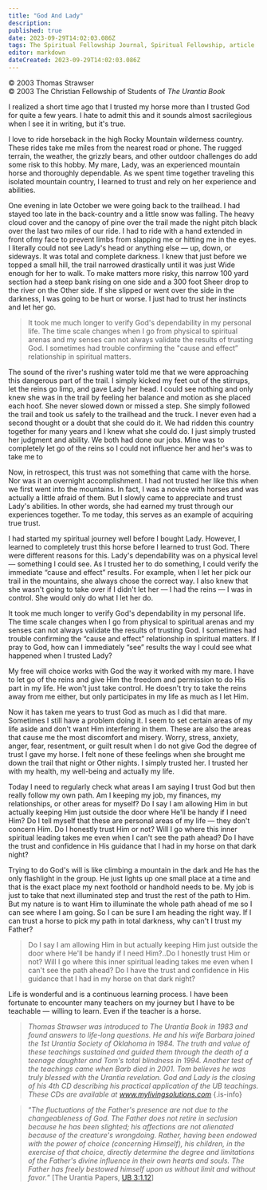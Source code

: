 ```yaml
---
title: "God And Lady"
description: 
published: true
date: 2023-09-29T14:02:03.086Z
tags: The Spiritual Fellowship Journal, Spiritual Fellowship, article
editor: markdown
dateCreated: 2023-09-29T14:02:03.086Z
---
```


<p class="v-card v-sheet theme--light gray lighten-3 px-2">© 2003 Thomas Strawser<br>© 2003 The Christian Fellowship of Students of <i>The Urantia Book</i></p>

I realized a short time ago that I trusted my horse more than I trusted God for quite a few years. I hate to admit this and it sounds almost sacrilegious when I see it in writing, but it's true.

I love to ride horseback in the high Rocky Mountain wilderness country. These rides take me miles from the nearest road or phone. The rugged terrain, the weather, the grizzly bears, and other outdoor challenges do add some risk to this hobby. My mare, Lady, was an experienced mountain horse and thoroughly dependable. As we spent time together traveling this isolated mountain country, I learned to trust and rely on her experience and abilities.

One evening in late October we were going back to the trailhead. I had stayed too late in the back-country and a little snow was falling. The heavy cloud cover and the canopy of pine over the trail made the night pitch black over the last two miles of our ride. I had to ride with a hand extended in front ofmy face to prevent limbs from slapping me or hitting me in the eyes. I literally could not see Lady's head or anything else — up, down, or sideways. It was total and complete darkness. I knew that just before we topped a small hill, the trail narrowed drastically until it was just Wide enough for her to walk. To make matters more risky, this narrow 100 yard section had a steep bank rising on one side and a 300 foot Sheer drop to the river on the Other side. If she slipped or went over the side in the darkness, I was going to be hurt or worse. I just had to trust her instincts and let her go.

> It took me much longer to verify God's dependability in my personal life. The time scale changes when I go from physical to spiritual arenas and my senses can not always validate the results of trusting God. I sometimes had trouble confirming the "cause and effect” relationship in spiritual matters.

The sound of the river's rushing water told me that we were approaching this dangerous part of the trail. I simply kicked my feet out of the stirrups, let the reins go limp, and gave Lady her head. I could see nothing and only knew she was in the trail by feeling her balance and motion as she placed each hoof. She never slowed down or missed a step. She simply followed the trail and took us safely to the trailhead and the truck. I never even had a second thought or a doubt that she could do it. We had ridden this country together for many years and I knew what she could do. I just simply trusted her judgment and ability. We both had done our jobs. Mine was to completely let go of the reins so I could not influence her and her's was to take me to

Now, in retrospect, this trust was not something that came with the horse. Nor was it an overnight accomplishment. I had not trusted her like this when we first went into the mountains. In fact, I was a novice with horses and was actually a little afraid of them. But I slowly came to appreciate and trust Lady's abilities. In other words, she had earned my trust through our experiences together. To me today, this serves as an example of acquiring true trust.

I had started my spiritual journey well before I bought Lady. However, I learned to completely trust this horse before I learned to trust God. There were different reasons for this. Lady's dependability was on a physical level — something I could see. As I trusted her to do something, I could verify the immediate “cause and effect” results. For example, when I let her pick our trail in the mountains, she always chose the correct way. I also knew that she wasn't going to take over if I didn't let her — I had the reins — I was in control. She would only do what I let her do.

It took me much longer to verify God's dependability in my personal life. The time scale changes when I go from physical to spiritual arenas and my senses can not always validate the results of trusting God. I sometimes had trouble confirming the “cause and effect” relationship in spiritual matters. If I pray to God, how can I immediately “see” results the way I could see what happened when I trusted Lady?

My free will choice works with God the way it worked with my mare. I have to let go of the reins and give Him the freedom and permission to do His part in my life. He won't just take control. He doesn't try to take the reins away from me either, but only participates in my life as much as I let Him.

Now it has taken me years to trust God as much as I did that mare. Sometimes I still have a problem doing it. I seem to set certain areas of my life aside and don't want Him interfering in them. These are also the areas that cause me the most discomfort and misery. Worry, stress, anxiety, anger, fear, resentment, or guilt result when I do not give God the degree of trust I gave my horse. I felt none of these feelings when she brought me down the trail that night or Other nights. I simply trusted her. I trusted her with my health, my well-being and actually my life.

Today I need to regularly check what areas I am saying I trust God but then really follow my own path. Am I keeping my job, my finances, my relationships, or other areas for myself? Do I say I am allowing Him in but actually keeping Him just outside the door where He'll be handy if I need Him? Do I tell myself that these are personal areas of my life — they don't concern Him. Do I honestly trust Him or not? Will I go where this inner spiritual leading takes me even when I can't see the path ahead? Do I have the trust and confidence in His guidance that I had in my horse on that dark night?

Trying to do God's will is like climbing a mountain in the dark and He has the only flashlight in the group. He just lights up one small place at a time and that is the exact place my next foothold or handhold needs to be. My job is just to take that next illuminated step and trust the rest of the path to Him. But my nature is to want Him to illuminate the whole path ahead of me so I can see where I am going. So I can be sure I am heading the right way. If I can trust a horse to pick my path in total darkness, why can't I trust my Father?

> Do I say I am allowing Him in but actually keeping Him just outside the door where He'll be handy if I need Him?..Do I honestly trust Him or not? Will I go where this inner spiritual leading takes me even when I can't see the path ahead? Do I have the trust and confidence in His guidance that I had in my horse on that dark night?

Life is wonderful and is a continuous learning process. I have been fortunate to encounter many teachers on my journey but I have to be teachable — willing to learn. Even if the teacher is a horse.

> _Thomas Strawser was introduced to _The Urantia Book_ in 1983 and found answers to life-long questions. He and his wife Barbara joined the 1st Urantia Society of Oklahoma in 1984. The truth and value of these teachings sustained and guided them through the death of a teenage daughter and Tom's total blindness in 1994. Another test of the teachings came when Barb died in 2001. Tom believes he was truly blessed with the Urantia revelation. God and Lady is the closing of his 4th CD describing his practical application of the UB teachings. These CDs are available at www.mylivingsolutions.com_
{.is-info}

> “_The fluctuations of the Father's presence are not due to the changeableness of God. The Father does not retire in seclusion because he has been slighted; his affections are not alienated because of the creature's wrongdoing. Rather, having been endowed with the power of choice (concerning Himself), his children, in the exercise of that choice, directly determine the degree and limitations of the Father's divine influence in their own hearts and souls. The Father has freely bestowed himself upon us without limit and without favor._” [The Urantia Papers, [UB 3:1.12](/en/The_Urantia_Book/3#p1_12)]